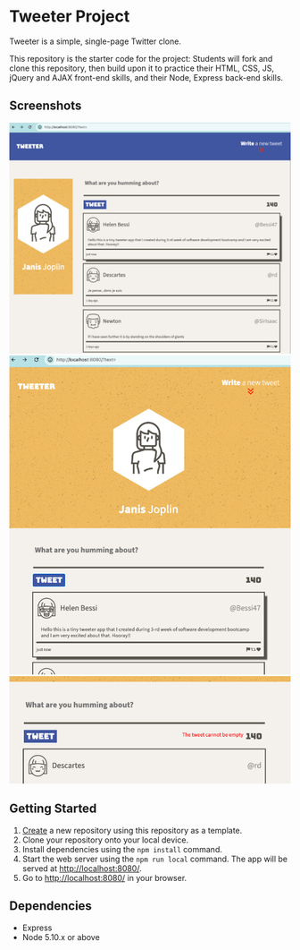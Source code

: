 # Tweeter Project

Tweeter is a simple, single-page Twitter clone.

This repository is the starter code for the project: Students will fork and clone this repository, then build upon it to practice their HTML, CSS, JS, jQuery and AJAX front-end skills, and their Node, Express back-end skills.

## Screenshots
!["Screenshot of the app on wide screen"](https://github.com/baovevni/tweeter/blob/master/docs/tweeter-app-on-the-wider-screens.png)
!["Screenshot of the app on small screen"](https://github.com/baovevni/tweeter/blob/master/docs/tweeter-app-on-smaller-screens.png)
!["Screenshot of error message"](https://github.com/baovevni/tweeter/blob/master/docs/error-message.png)


## Getting Started

1. [Create](https://docs.github.com/en/repositories/creating-and-managing-repositories/creating-a-repository-from-a-template) a new repository using this repository as a template.
2. Clone your repository onto your local device.
3. Install dependencies using the `npm install` command.
3. Start the web server using the `npm run local` command. The app will be served at <http://localhost:8080/>.
4. Go to <http://localhost:8080/> in your browser.

## Dependencies

- Express
- Node 5.10.x or above
